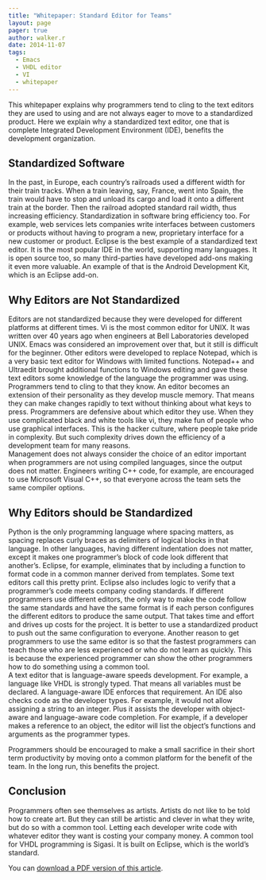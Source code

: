 ```yaml
---
title: "Whitepaper: Standard Editor for Teams"
layout: page 
pager: true
author: walker.r
date: 2014-11-07
tags: 
  - Emacs
  - VHDL editor
  - VI
  - whitepaper
---
```

This whitepaper explains why programmers tend to cling to the text editors they are used to using and are not always eager to move to a standardized product.  Here we explain why a standardized text editor, one that is complete Integrated Development Environment (IDE), benefits the development organization.  

##  Standardized Software

In the past, in Europe, each country’s railroads used a different width for their train tracks.  When a train leaving, say, France, went into Spain, the train would have to stop and unload its cargo and load it onto a different train at the border.  Then the railroad adopted standard rail width, thus increasing efficiency.
Standardization in software bring efficiency too.  For example, web services lets companies write interfaces between customers or products without having to program a new, proprietary interface for a new customer or product.
Eclipse is the best example of a standardized text editor.  It is the most popular IDE in the world, supporting many languages. It is open source too, so many third-parties have developed add-ons making it even more valuable.  An example of that is the Android Development Kit, which is an Eclipse add-on.  

##  Why Editors are Not Standardized

Editors are not standardized because they were developed for different platforms at different times.  Vi is the most common editor for UNIX.  It was written over 40 years ago when engineers at Bell Laboratories developed UNIX.  Emacs was considered an improvement over that, but it still is difficult for the beginner.
Other editors were developed to replace Notepad, which is a very basic text editor for Windows with limited functions.  Notepad++ and Ultraedit brought additional functions to Windows editing and gave these text editors some knowledge of the language the programmer was using.  
Programmers tend to cling to that they know.  An editor becomes an extension of their personality as they develop muscle memory. That means they can make changes rapidly to text without thinking about what keys to press.  Programmers are defensive about which editor they use.  When they use complicated black and white tools like vi, they make fun of people who use graphical interfaces.  This is the hacker culture, where people take pride in complexity.  But such complexity drives down the efficiency of a development team for many reasons.  
Management does not always consider the choice of an editor important when programmers are not using compiled languages, since the output does not matter. Engineers writing C++ code, for example, are encouraged to use Microsoft Visual C++, so that everyone across the team sets the same compiler options.  

##  Why Editors should be Standardized

Python is the only programming language where spacing matters, as spacing replaces curly braces as delimiters of logical blocks in that language. In other languages, having different indentation does not matter, except it makes one programmer’s block of code look different that another’s.  Eclipse, for example, eliminates that by including a function to format code in a common manner derived from templates.  Some text editors call this pretty print. Eclipse also includes logic to verify that a programmer’s code meets company coding standards.
If different programmers use different editors, the only way to make the code follow the same standards and have the same format is if each person configures the different editors to produce the same output.  That takes time and effort and drives up costs for the project.  It is better to use a standardized product to push out the same configuration to everyone.
Another reason to get programmers to use the same editor is so that the fastest programmers can teach those who are less experienced or who do not learn as quickly.  This is because the experienced programmer can show the other programmers how to do something using a common tool.   
A text editor that is language-aware speeds development.  For example, a language like VHDL is strongly typed.  That means all variables must be declared.  A language-aware IDE enforces that requirement. 
An IDE also checks code as the developer types.  For example, it would not allow assigning a string to an integer. Plus it assists the developer with object-aware and language-aware code completion.  For example, if a developer makes a reference to an object, the editor will list the object’s functions and arguments as the programmer types.  

Programmers should be encouraged to make a small sacrifice in their short term productivity by moving onto a common platform for the benefit of the team.  In the long run, this benefits the project.

##  Conclusion

Programmers often see themselves as artists. Artists do not like to be told how to create art.  But they can still be artistic and clever in what they write, but do so with a common tool. Letting each developer write code with whatever editor they want is costing your company money.  A common tool for VHDL programming is Sigasi. It is built on Eclipse, which is the world’s standard.
 

You can [download a PDF version of this article](resources/WhitepaperStandardEditorforTeams.pdf).
